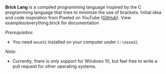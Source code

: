**Brick Lang** is a compiled programming language inspired by the C programming language that tries to minimize the use of brackets. Initial idea and code inspiration from Pixeled on YouTube ([GitHub](https://github.com/orosmatthew/hydrogen-cpp)). 
View examples/everything.brick for documentation

*Prerequisites:* 
- You need `masm32` installed on your computer under `C:\masm32`.

*Note:* 
- Currently, there is only support for Windows 10, but feel free to write a pull request for other operating systems.

